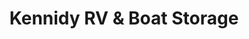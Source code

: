 ---
title: "Kennidy RV & Boat Storage"
url: /mansfield/kennidy-rv-und-boat-storage/
shop: Mieten
---